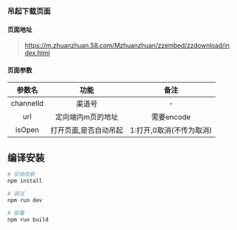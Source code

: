 ### 吊起下载页面

#### 页面地址
> https://m.zhuanzhuan.58.com/Mzhuanzhuan/zzembed/zzdownload/index.html

#### 页面参数

| 参数名     |    功能               |       备注              | 
| :--------:| :--------:            |:-------:               |
| channelId |  渠道号                |  -                     |
| url       |  定向端内m页的地址      |  需要encode              |
| isOpen    |  打开页面,是否自动吊起   |  1:打开,0取消(不传为取消) |

## 编译安装

``` bash
# 安装依赖
npm install

# 调试
npm run dev

# 部署
npm run build
```


